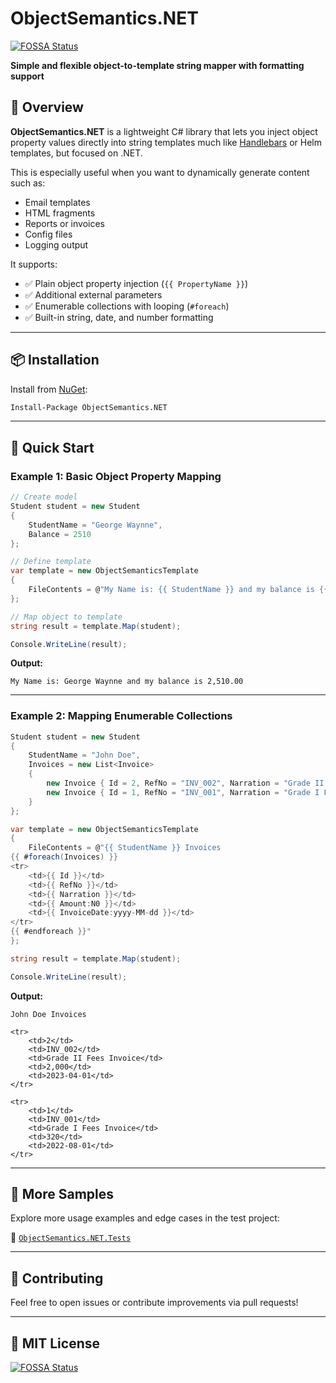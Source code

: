 # ObjectSemantics.NET
[![FOSSA Status](https://app.fossa.com/api/projects/git%2Bgithub.com%2Fswagfin%2FObjectSemantics.NET.svg?type=shield)](https://app.fossa.com/projects/git%2Bgithub.com%2Fswagfin%2FObjectSemantics.NET?ref=badge_shield)

**Simple and flexible object-to-template string mapper with formatting support**

## 🧠 Overview

**ObjectSemantics.NET** is a lightweight C# library that lets you inject object property values directly into string templates much like [Handlebars](https://handlebarsjs.com/) or Helm templates, but focused on .NET.

This is especially useful when you want to dynamically generate content such as:
- Email templates
- HTML fragments
- Reports or invoices
- Config files
- Logging output

It supports:
- ✅ Plain object property injection (`{{ PropertyName }}`)
- ✅ Additional external parameters
- ✅ Enumerable collections with looping (`#foreach`)
- ✅ Built-in string, date, and number formatting

---

## 📦 Installation

Install from [NuGet](https://www.nuget.org/packages/ObjectSemantics.NET):

```bash
Install-Package ObjectSemantics.NET
```

---

## 🚀 Quick Start

### Example 1: Basic Object Property Mapping

```csharp
// Create model
Student student = new Student
{
    StudentName = "George Waynne",
    Balance = 2510
};

// Define template
var template = new ObjectSemanticsTemplate
{
    FileContents = @"My Name is: {{ StudentName }} and my balance is {{ Balance:N2 }}"
};

// Map object to template
string result = template.Map(student);

Console.WriteLine(result);
```

**Output:**
```
My Name is: George Waynne and my balance is 2,510.00
```

---

### Example 2: Mapping Enumerable Collections

```csharp
Student student = new Student
{
    StudentName = "John Doe",
    Invoices = new List<Invoice>
    {
        new Invoice { Id = 2, RefNo = "INV_002", Narration = "Grade II Fees Invoice", Amount = 2000, InvoiceDate = new DateTime(2023, 04, 01) },
        new Invoice { Id = 1, RefNo = "INV_001", Narration = "Grade I Fees Invoice", Amount = 320, InvoiceDate = new DateTime(2022, 08, 01) }
    }
};

var template = new ObjectSemanticsTemplate
{
    FileContents = @"{{ StudentName }} Invoices
{{ #foreach(Invoices) }}
<tr>
    <td>{{ Id }}</td>
    <td>{{ RefNo }}</td>
    <td>{{ Narration }}</td>
    <td>{{ Amount:N0 }}</td>
    <td>{{ InvoiceDate:yyyy-MM-dd }}</td>
</tr>
{{ #endforeach }}"
};

string result = template.Map(student);

Console.WriteLine(result);
```

**Output:**
```
John Doe Invoices

<tr>
    <td>2</td>
    <td>INV_002</td>
    <td>Grade II Fees Invoice</td>
    <td>2,000</td>
    <td>2023-04-01</td>
</tr>

<tr>
    <td>1</td>
    <td>INV_001</td>
    <td>Grade I Fees Invoice</td>
    <td>320</td>
    <td>2022-08-01</td>
</tr>
```

---

## 🧪 More Samples

Explore more usage examples and edge cases in the test project:

📁 [`ObjectSemantics.NET.Tests`](./ObjectSemantics.NET.Tests)

---

## 🤝 Contributing

Feel free to open issues or contribute improvements via pull requests!

---

## 📄 MIT License
[![FOSSA Status](https://app.fossa.com/api/projects/git%2Bgithub.com%2Fswagfin%2FObjectSemantics.NET.svg?type=large)](https://app.fossa.com/projects/git%2Bgithub.com%2Fswagfin%2FObjectSemantics.NET?ref=badge_large)
